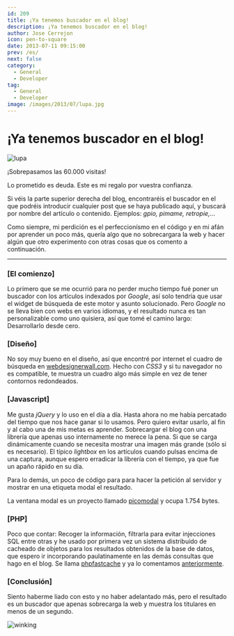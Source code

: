 ```yaml
---
id: 209
title: ¡Ya tenemos buscador en el blog!
description: ¡Ya tenemos buscador en el blog!
author: Jose Cerrejon
icon: pen-to-square
date: 2013-07-11 09:15:00
prev: /es/
next: false
category:
  - General
  - Developer
tag:
  - General
  - Developer
image: /images/2013/07/lupa.jpg
---
```


# ¡Ya tenemos buscador en el blog!

![lupa](/images/2013/07/lupa.jpg)

¡Sobrepasamos las 60.000 visitas!

Lo prometido es deuda. Este es mi regalo por vuestra confianza. 

Si véis la parte superior derecha del blog, encontraréis el buscador en el que podréis introducir cualquier post que se haya publicado aquí, y buscará por nombre del artículo o contenido. Ejemplos: *gpio, pimame, retropie,...*

Como siempre, mi perdición es el perfeccionísmo en el código y en mi afán por aprender un poco más, quería algo que no sobrecargara la web y hacer algún que otro experimento con otras cosas que os comento a continuación.

- - -

###  [El comienzo]

Lo primero que se me ocurrió para no perder mucho tiempo fué poner un buscador con los artículos indexados por *Google*, así solo tendría que usar el widget de búsqueda de este motor y asunto solucionado. Pero *Google* no se lleva bien con webs en varios idiomas, y el resultado nunca es tan personalizable como uno quisiera, así que tomé el camino largo: Desarrollarlo desde cero.

###  [Diseño]

No soy muy bueno en el diseño, así que encontré por internet el cuadro de búsqueda en [webdesignerwall.com](http://webdesignerwall.com/tutorials/beautiful-css3-search-form). Hecho con *CSS3* y si tu navegador no es compatible, te muestra un cuadro algo más simple en vez de tener contornos redondeados.

###  [Javascript]

Me gusta *jQuery* y lo uso en el día a día. Hasta ahora no me había percatado del tiempo que nos hace ganar si lo usamos. Pero quiero evitar usarlo, al fin y al cabo una de mis metas es aprender. Sobrecargar el blog con una librería que apenas uso internamente no merece la pena. Si que se carga dinámicamente cuando se necesita mostrar una imagen más grande (sólo si es necesario). El típico *lightbox* en los artículos cuando pulsas encima de una captura, aunque espero erradicar la librería con el tiempo, ya que fue un apaño rápido en su día.

Para lo demás, un poco de código para para hacer la petición al servidor y mostrar en una etiqueta modal el resultado.

La ventana modal es un proyecto llamado [picomodal](https://github.com/Nycto/PicoModal) y ocupa 1.754 bytes.

###  [PHP]

Poco que contar: Recoger la información, filtrarla para evitar injecciones SQL entre otras y he usado por primera vez un sistema distribuído de cacheado de objetos para los resultados obtenidos de la base de datos, que espero ir incorporando paulatinamente en las demás consultas que hago en el blog. Se llama [phpfastcache](http://www.phpfastcache.com/) y ya lo comentamos [anteriormente](/post.php?id=160).

###  [Conclusión]

Siento haberme liado con esto y no haber adelantado más, pero el resultado es un buscador que apenas sobrecarga la web y muestra los titulares en menos de un segundo.

![winking](/css/sm/winking_grinning.png)